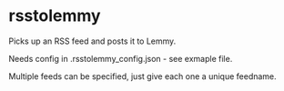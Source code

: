 # rsstolemmy
Picks up an RSS feed and posts it to Lemmy.

Needs config in .rsstolemmy_config.json - see exmaple file.

Multiple feeds can be specified, just give each one a unique feedname.

